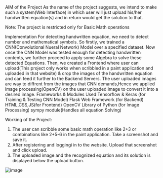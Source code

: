 AIM of the Project
As the name of the project suggests, we intend to make such a system(Web Interface) in which user will just upload his/her handwritten equation(s) and in return would get the solution to that.

Note: The project is restricted only for Basic Math operations

Implementation
For detecting handwritten equation, we need to detect number and mathematical symbols. So firstly, we trained a CNN(Convolutional Nueral Network) Model over a specified dataset.
Now once the CNN Model was tested enough for detecting handwritten contents, we further proceed to apply some Algebra to solve these detected Equations.
Then, we created a Frontend where user can upload(This project only works when scribbled in a paint application and uploaded in that website) & crop the images of the handwritten equation and can feed it further to the Backend Servers.
The user uploaded images are way to diffrent from the images that CNN demands,Hence we applied Image processing(OpenCV) on the user uploaded image to convert it into a desired image.
Frameworks & Modules Used
Tensorflow & Keras (for Training & Testing CNN Model)
Flask Web Framework (for Backend)
HTML,CSS,JS(for Frontend)
OpenCV Library of Python (for Image Processing)
sympy module(Handles all equation Solving)

Working of the Project:
1. The user can scribble some basic math operation like 2+3 or combinations like 2+5-6 in the paint application. Take a screenshot and save it.
2. After registering and loggingi in to the website. Upload that screenshot and click upload.
3. The uploaded image and the recognized equation and its solution is displayed below the upload button.

![image](https://github.com/Spandana550/Handwritten_Equation_Solver/assets/134623596/89b0adcb-ee1c-49e6-a168-04986ec4d564)
